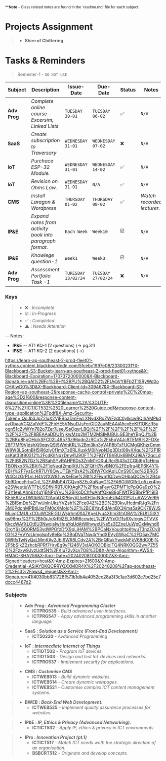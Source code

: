 <p>
  <sub>**<b>Note</b> - Class related notes are found in the `readme.md` file for each subject.</sub>
</p>

# Projects Assignment
> - **Shire of Chittering**

# Tasks & Reminders
> Semester-1 - `DO NOT USE`

| **Subject** | **Description** | **Issue-Date** | **Due-Date** | **Status** | **Notes** |
|---------|-------------|------------|---------|--------|--------|
| __Adv Prog__ | *Complete online course - Excersim, Linked Lists* |`TUESDAY 30-01` | `TUESDAY 06-02` | ✅️ | `N/A` |
| __SaaS__ | *Create subscription to Traversary* | `WEDNESDAY 31-01` | `WEDNESDAY 07-02` | ❌️ | `N/A` |
| __IoT__     | *Purchace ESP-32 Module.* | `WEDNESDAY 31-01` | `WEDNESDAY 14-02` | ✅️ | `N/A` |
| __IoT__     | *Revision on Ohms Law.* | `WEDNESDAY 31-01` | `N/A` | ✅️ | `N/A` |
| __CMS__ | *Install Laragon & Wordpress* | `THURSDAY 01-02` | `THURSDAY 08-02` | ✅️ | _Watch recorded lecturer._ |
| __IP&E__ | *Expand notes from activity book into paragraph format.* | `Each Week` | `Week10` | ☑️ | `N/A` |
| __IP&E__ | *Knowlege question-1* | `Week1` | `Week3` | ☑️ | `N/A` | 
| __Adv Prog__ | *Assessment Portfolio Task -1* | `TURESDAY 13/02/24` | `TUESDAY 27/02/24` | ❌️ | `N/A` |

### Keys
> - ❌️ : _Incomplete_
> - ☑️ : _In-Progress_
> - ✅️ : _Completed_
> - ⚠️ : _Needs Attention_

-- Notes:
- **IP&E** -- AT1 KQ-1 (2 questions) (-> pg.31)
- **IP&E** -- AT1 KQ-2 (2 questions) (->)

https://learn-ap-southeast-2-prod-fleet01-xythos.content.blackboardcdn.com/5fcebc1997e08/23300231?X-Blackboard-S3-Bucket=learn-ap-southeast-2-prod-fleet01-xythos&X-Blackboard-Expiration=1707372000000&X-Blackboard-Signature=qAl%2BFc%2BH%2BPU%2BQAID2%2FUybVYBFb2T1SRyWd0oCHAlwD0%3D&X-Blackboard-Client-Id=309467&X-Blackboard-S3-Region=ap-southeast-2&response-cache-control=private%2C%20max-age%3D21600&response-content-disposition=inline%3B%20filename%2A%3DUTF-8%27%27ICTICT532%2520Learner%2520Guide.pdf&response-content-type=application%2Fpdf&X-Amz-Security-Token=IQoJb3JpZ2luX2VjEBoaDmFwLXNvdXRoZWFzdC0yIkcwRQIhAMPkdayObaaVCQZaIVdF%2FbHE5VNsuDJsFerGID2auMEAAiA5cvEeKR1OKzR5uogn51cZvWYn782o7Zer7JseJSsOqyrLBQjj%2F%2F%2F%2F%2F%2F%2F%2F%2F%2F8BEAAaDDU1NjkwMzg2MTM2MSIMUBULGE3heYBpQJ%2B%2BKp8FpOHcikSFC02L4657flz96qdn2zRCo%2FkEqV4Jc8TEM9%2FOXe28F7Mf9VjdshXj9qqvQSt5WnhKRL%2Bm3kn3yV4P8bTxFUCMgQKhzrCmmW8W3LSotnBH5jR6zIy0f1mXTz6RLXuxkM0jNypN3g3DlzI08vXXqu%2F2F1RasKat33t80312%2FcdKiINqzDnwl1J9OFT%2FjQYT8hBUk6BMXJ9iiA72qcLd%2FtB52N7Gz%2BSahSYvRAHP6Ds3ZmM1rOXuLRcrBI43x2CGbI6pTcHmxTBONxo3%2BXj%2F1oNuqf2mpIXtU%2FQfH7NvBN0%2FEp1ru4EP6K4Y%2BH%2F7yzEcKR7UY8QwUTEjkYBsA2%2BtW7CdAqlLCnS90Csd%2BRG5W4CszOrPLvLH4VzfXW81LwXeEbe%2Bt%2Fiwm1QDwvOHbaQOOv%2B4q3b9DpocFrhuCrjL%2FJMbP47CQvg8ZEuXqNayG%2FA6GtWGRdLo5zxr4hge2SWeutjuWTFbUSDfNiRBTJCKtAgK7%2FfbuaFeyrGZPMT1cPpQGa9zO%2F3Y1eeLAhn6z4uYjBNPpYvU%2BjKqDChfwAhffQke88gFWtTR0BbrPfP19IBKFhE9tZvTWflb6AT12AqbUXP6vyVL5eIfFtlqrN0erhEUk4f31PULuRWzVe99j%2BISmDq%2FwUnlnUkzYVZsh%2Fce04Z%2BD%2B0kvJHcdmRJg%2Fn3M0PdonMPBtiLlprFM0cXMolq%2F%2BC8YavEdAknBX3Kma5a9CK78WJSMuvqCMULxCOuWC8EIGLIWsjrhm0X4ZKpeUyu4Xhm3hhOBA%2BUfL5IXYqs96mx%2F%2Bh0rJyXrRilZELXNR6ccwteL%2FWYxOt11s6XyIcgwDTVVXKkccWAfXLOt6U3NwqisIwHqaYqUdAtWlhywxUNs5s3EZneUuWpOxMwhd6QrgY6sQG0RMS3vdWPGfzDfX9qLiHAM%2BPCaNxVouqhtqKtwuT3nzZCy803%2FvVYoLkmgIspfv8eBq%2BqDVaTNw4rYndXEVyGWjaC%2FD5ak7MC0WltfsTwNyQaLMmKAv2JbI6WR8LCdv2A%2BqQRukYwdrAjFkV68dC0Ej%2F5bSIkZ2zhcbRPRf7HrvEg9yFl246V3xIAOKOOBIoiTQ4NRKOQG2wvPZ55O%2Fzxw9JvzUdt5N%2FKiu72vXcv7O8%3D&X-Amz-Algorithm=AWS4-HMAC-SHA256&X-Amz-Date=20240208T000000Z&X-Amz-SignedHeaders=host&X-Amz-Expires=21600&X-Amz-Credential=ASIAYDKQORRYQXXMOR4X%2F20240208%2Fap-southeast-2%2Fs3%2Faws4_request&X-Amz-Signature=41f4030bb831728f571b1db4a4052ee28a3f3c1ae3d602c7bd25e7dccc4487d2


### Subjects
> - **Adv Prog : _Advanced Programming Cluster_**
>   - **ICTPRG535** - _Build advanced user-interfaces._
>   - **ICTPRG547** - _Apply advanced programming skills in another language._

> - **SaaS : _Solution as a Service (Front-End Development)_**
>   - **ICT50220** - _Avdanced Programming_

> - **IoT : _Intermediate Internet of Things_**
>   - **ICTIOT502** - _Program IoT devices._
>   - **ICTIOT503** - _Design and test IoT devices and networks._
>   - **ICTPRG537** - _Implement security for applications._

> - **CMS : _Customise CMS_**
>   - **ICTWEB513** - _Build dynamic websites._
>   - **ICTWEB514** - _Creare dynamic webpages._
>   - **ICTWEB521** - _Customise complex ICT content management systems._

> - **BWEB : _Back-End Web Development._**
>   - **ICTWEB525** - _Implement quality assurance processes for websites._

> - **IP&E : _IP, Ethics & Privacy (Advanced Networking)._**
>   - **ICTICT532** - _Apply IP, ethics & privacy in ICT environments._

> - **IPro : _Innovation Project (pt.1)_**
>   - **ICTICT517** - _Match ICT needs woth the strategic direction of an organisation._
>   - **BSBCRT512** - _Originate and develop concepts._

